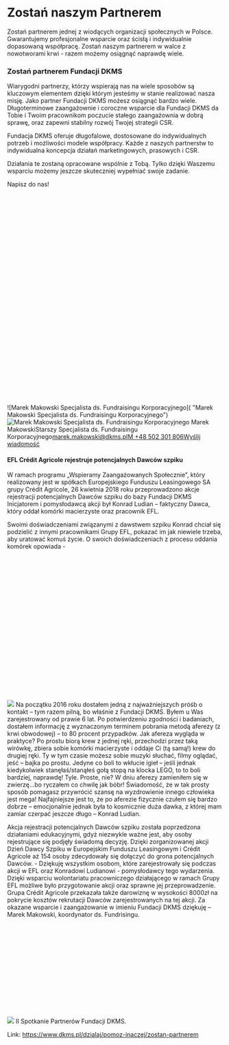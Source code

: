 # Zostań naszym Partnerem 

Zostań partnerem jednej z wiodących organizacji społecznych w Polsce. Gwarantujemy profesjonalne wsparcie oraz ścisłą i indywidualnie dopasowaną współpracę. Zostań naszym partnerem w walce z nowotworami krwi \- razem możemy osiągnąć naprawdę wiele. 


### Zostań partnerem Fundacji DKMS


Wiarygodni partnerzy, którzy wspierają nas na wiele sposobów są kluczowym elementem dzięki którym jesteśmy w stanie realizować nasza misję. Jako partner Fundacji DKMS możesz osiągnąć bardzo wiele. Długoterminowe zaangażownie i coroczne wsparcie dla Fundacji DKMS da Tobie i Twoim pracownikom poczucie stałego zaangażownia w dobrą sprawę, oraz zapewni stabilny rozwój Twojej strategii CSR.  

  

Fundacja DKMS oferuje długofalowe, dostosowane do indywidualnych potrzeb i możliwości modele współpracy. Każde z naszych partnerstw to indywidualna koncepcja działań marketingowych, prasowych i CSR.  

  

Działania te zostaną opracowane wspólnie z Tobą. Tylko dzięki Waszemu wsparciu możemy jeszcze skuteczniej wypełniać swoje zadanie.


  



Napisz do nas!![](data:image/svg+xml;charset=utf-8,%3Csvg%20height='900'%20width='900'%20xmlns='http://www.w3.org/2000/svg'%20version='1.1'%3E%3C/svg%3E)![Marek Makowski Specjalista ds. Fundraisingu Korporacyjnego]( "Marek Makowski Specjalista ds. Fundraisingu Korporacyjnego")![Marek Makowski Specjalista ds. Fundraisingu Korporacyjnego](https://assets-eu-01.kc-usercontent.com:443/bed48093-082e-0109-4b5f-7bdadab5eedd/9b6d4983-b3ab-47af-9dab-727184ef3eb8/mn_dkms_portrety_1440.jpg?w=300&h=300&auto=format&lossless=true&fit=cover "Marek Makowski Specjalista ds. Fundraisingu Korporacyjnego") Marek MakowskiStarszy Specjalista ds. Fundraisingu Korporacyjnego[marek.makowski@dkms.pl](mailto:marek.makowski@dkms.pl " Marek Makowski")[M \+48 502 301 806](tel:M%20+48%20502%20301%20806%0A%0A%0A%0A " Marek Makowski")[Wyślij wiadomość](/kontakt/firma "Użyj formularza kontaktowego")
#### EFL Crédit Agricole rejestruje potencjalnych Dawców szpiku


W ramach programu „Wspieramy Zaangażowanych Społecznie”, który realizowany jest w spółkach Europejskiego Funduszu Leasingowego SA grupy Crédit Agricole, 26 kwietnia 2018 roku przeprowadzono akcje rejestracji potencjalnych Dawców szpiku do bazy Fundacji DKMS Inicjatorem i pomysłodawcą akcji był Konrad Ludian – faktyczny Dawca, który oddał komórki macierzyste oraz pracownik EFL.


Swoimi doświadczeniami związanymi z dawstwem szpiku Konrad chciał się podzielić z innymi pracownikami Grupy EFL, pokazać im jak niewiele trzeba, aby uratować komuś życie. O swoich doświadczeniach z procesu oddania komórek opowiada \- 


![](data:image/svg+xml;charset=utf-8,%3Csvg%20height='800'%20width='1200'%20xmlns='http://www.w3.org/2000/svg'%20version='1.1'%3E%3C/svg%3E)![]()![](https://assets-eu-01.kc-usercontent.com:443/bed48093-082e-0109-4b5f-7bdadab5eedd/ac353196-316e-4d66-98c0-98f6789fd4a1/Projekt%20bez%20tytu%C5%82u%20%2815%29.jpg?w=1200&h=800&auto=format&lossless=true&fit=crop)
Na początku 2016 roku dostałem jedną z najważniejszych próśb o kontakt – tym razem pilną, bo właśnie z Fundacji DKMS. Byłem u Was zarejestrowany od prawie 6 lat. Po potwierdzeniu zgodności i badaniach, dostałem informację z wyznaczonym terminem pobrania metodą aferezy (z krwi obwodowej) – to 80 procent przypadków. Jak afereza wygląda w praktyce? Po prostu biorą krew z jednej ręki, przechodzi przez taką wirówkę, zbiera sobie komórki macierzyste i oddaje Ci (tą samą!) krew do drugiej ręki. Ty w tym czasie możesz sobie muzyki słuchać, filmy oglądać, jeść – bajka po prostu. Jedyne co boli to wkłucie igieł – jeśli jednak kiedykolwiek stanęłaś/stanąłeś gołą stopą na klocka LEGO, to to boli bardziej, naprawdę! Tyle. Proste, nie? W dniu aferezy zamieniłem się w zwierzę…bo ryczałem co chwilę jak bóbr! Świadomość, że w tak prosty sposób pomagasz przywrócić szansę na wyzdrowienie innego człowieka jest mega! Najfajniejsze jest to, że po aferezie fizycznie czułem się bardzo dobrze – emocjonalnie jednak była to kosmicznie duża dawka, z której mam zamiar czerpać jeszcze długo – Konrad Ludian.
  



Akcja rejestracji potencjalnych Dawców szpiku została poprzedzona działaniami edukacyjnymi, gdyż niezwykle ważne jest, aby osoby rejestrujące się podjęły świadomą decyzję. Dzięki zorganizowanej akcji Dzień Dawcy Szpiku w Europejskim Funduszu Leasingowym i Crédit Agricole aż 154 osoby zdecydowały się dołączyć do grona potencjalnych Dawców. \- Dziękuję wszystkim osobom, które zarejestrowały się podczas akcji w EFL oraz Konradowi Ludianowi \- pomysłodawcy tego wydarzenia. Dzięki wsparciu wolontariatu pracowniczego działającego w ramach Grupy EFL możliwe było przygotowanie akcji oraz sprawne jej przeprowadzenie. Grupa Crédit Agricole przekazała także darowiznę w wysokości 8000zł na pokrycie kosztów rekrutacji Dawców zarejestrowanych na tej akcji. Za okazane wsparcie i zaangażowanie w imieniu Fundacji DKMS dziękuję – Marek Makowski, koordynator ds. Fundrisingu.


![](data:image/svg+xml;charset=utf-8,%3Csvg%20height='823.0000000000001'%20width='1920'%20xmlns='http://www.w3.org/2000/svg'%20version='1.1'%3E%3C/svg%3E)![]()![](https://assets-eu-01.kc-usercontent.com:443/bed48093-082e-0109-4b5f-7bdadab5eedd/231f8bc0-3d8c-4648-b2c8-5e4c4aedd0ea/II%20spotkanie%20Partner%C3%B3w%20Fundacji%20DKMS.jpg?w=820&h=351&auto=format&lossless=true&fit=cover)
II Spotkanie Partnerów Fundacji DKMS.



Link: https://www.dkms.pl/dzialaj/pomoz-inaczej/zostan-partnerem
